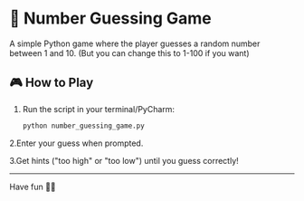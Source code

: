 # 🔢 Number Guessing Game  
A simple Python game where the player guesses a random number between 1 and 10. (But you can change this to 1-100 if you want)

## 🎮 How to Play  
1. Run the script in your terminal/PyCharm:  
   ```bash
   python number_guessing_game.py

2.Enter your guess when prompted.

3.Get hints ("too high" or "too low") until you guess correctly!

-------------------------------------------------------------------------------------------
Have fun 🎉🎉
